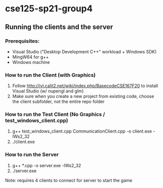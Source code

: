 # cse125-sp21-group4

## Running the clients and the server

### Prerequisites:
- Visual Studio ("Desktop Development C++" workload + Windows SDK)
- MingW64 for g++
- Windows machine

### How to run the Client (with Graphics)
1. Follow http://ivl.calit2.net/wiki/index.php/BasecodeCSE167F20 to install Visual Studio (w/ nupengl and glm)
2. Make sure when you create a new project from existing code, choose the client subfolder, not the entire repo folder

### How to run the Test Client (No Graphics / test_windows_client.cpp)
1. g++ test_windows_client.cpp CommunicationClient.cpp -o client.exe -lWs2_32
2. ./client.exe  

### How to run the Server
1. g++ *.cpp -o server.exe -lWs2_32
2. ./server.exe

Note: requires 4 clients to connect for server to start the game
